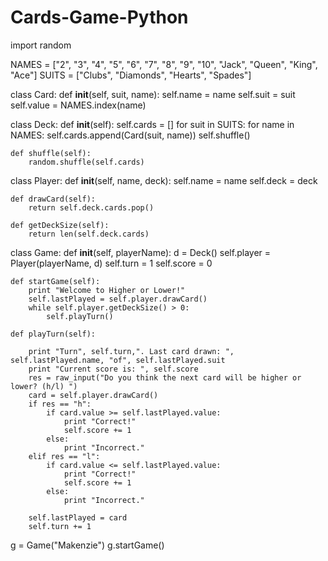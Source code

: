 # Cards-Game-Python

import random

NAMES = ["2", "3", "4", "5", "6", "7", "8", "9", "10", "Jack", "Queen", "King", "Ace"]
SUITS = ["Clubs", "Diamonds", "Hearts", "Spades"]

class Card:
	def __init__(self, suit, name):
		self.name = name
		self.suit = suit
		self.value = NAMES.index(name)

class Deck:
	def __init__(self):
		self.cards = []
		for suit in SUITS:
			for name in NAMES:
				self.cards.append(Card(suit, name))
		self.shuffle()

	def shuffle(self):
		random.shuffle(self.cards)

class Player:
	def __init__(self, name, deck):
		self.name = name
		self.deck = deck

	def drawCard(self):
		return self.deck.cards.pop()

	def getDeckSize(self):
		return len(self.deck.cards)

class Game:
	def __init__(self, playerName):
		d = Deck()
		self.player = Player(playerName, d)
		self.turn = 1
		self.score = 0

	def startGame(self):
		print "Welcome to Higher or Lower!"
		self.lastPlayed = self.player.drawCard()
		while self.player.getDeckSize() > 0:
			self.playTurn()

	def playTurn(self):

		print "Turn", self.turn,". Last card drawn: ", self.lastPlayed.name, "of", self.lastPlayed.suit
		print "Current score is: ", self.score
		res = raw_input("Do you think the next card will be higher or lower? (h/l) ")
		card = self.player.drawCard()
		if res == "h":
			if card.value >= self.lastPlayed.value:
				print "Correct!"
				self.score += 1
			else:
				print "Incorrect."
		elif res == "l":
			if card.value <= self.lastPlayed.value:
				print "Correct!"
				self.score += 1
			else:
				print "Incorrect."

		self.lastPlayed = card
		self.turn += 1





g = Game("Makenzie")
g.startGame()

